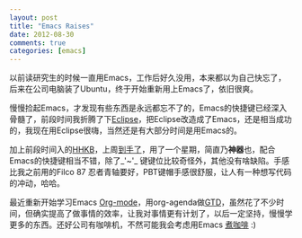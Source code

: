 ```yaml
---
layout: post
title: "Emacs Raises"
date: 2012-08-30
comments: true
categories: [emacs]
---
```


以前读研究生的时候一直用Emacs，工作后好久没用，本来都以为自己快忘了，后来在公司电脑装了Ubuntu，终于开始重新用上Emacs了，依旧很爽。

慢慢捡起Emacs，才发现有些东西是永远都忘不了的，Emacs的快捷键已经深入骨髓了，前段时间我折腾了下[Eclipse](http://justlaputa.github.com/2012/08/eclipse-emacs-en.html)，把Eclipse改造成了Emacs，还是相当成功的，我现在用Eclipse很嗨，当然还是有大部分时间是用Emacs的。

<!--more-->

加上前段时间入的[HHKB](http://elitekeyboards.com/products.php?sub=pfu_keyboards,hhkbpro2&pid=pdkb400b)，上周[到手了](http://justlaputa.github.com/2012/08/buy-hhkb.html)，用了一个星期，简直乃**神器**也，配合Emacs的快捷键相当不错，除了_'~'_ 键键位比较奇怪外，其他没有啥缺陷。手感比我之前用的Filco 87 忍者青轴要好，PBT键帽手感很舒服，让人有一种想写代码的冲动，哈哈。

最近重新开始学习Emacs [Org-mode](http://orgmode.org/)，用org-agenda做[GTD](http://en.wikipedia.org/wiki/Getting_Things_Done)，虽然花了不少时间，但确实提高了做事情的效率，让我对事情更有计划了，以后一定坚持，慢慢学更多的东西。还好公司有咖啡机，不然可能我会考虑用Emacs [煮咖啡](http://www.emacswiki.org/emacs/CoffeeMode) :)
